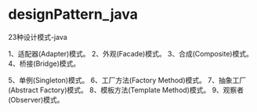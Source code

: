 designPattern_java
==================
23种设计模式-java

1、适配器(Adapter)模式。
2、外观(Facade)模式。
3、合成(Composite)模式。
4、桥接(Bridge)模式。

5、单例(Singleton)模式。
6、工厂方法(Factory Method)模式。
7、抽象工厂(Abstract Factory)模式。
8、模板方法(Template Method)模式。
9、观察者(Observer)模式。
